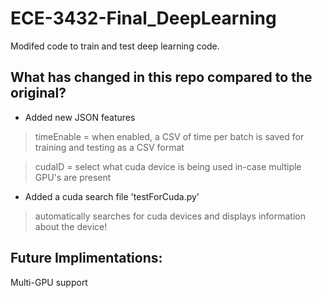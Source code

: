 # ECE-3432-Final_DeepLearning
 

 Modifed code to train and test deep learning code. 
 
 
 
 ## What has changed in this repo compared to the original?
 
 - Added new JSON features 
 >  timeEnable = when enabled, a CSV of time per batch is saved for training and testing as a CSV format
 
 >  cudaID = select what cuda device is being used in-case multiple GPU's are present
 
 - Added a cuda search file 'testForCuda.py'
 >  automatically searches for cuda devices and displays information about the device!
 
 
 
 ## Future Implimentations: 
 
 Multi-GPU support
